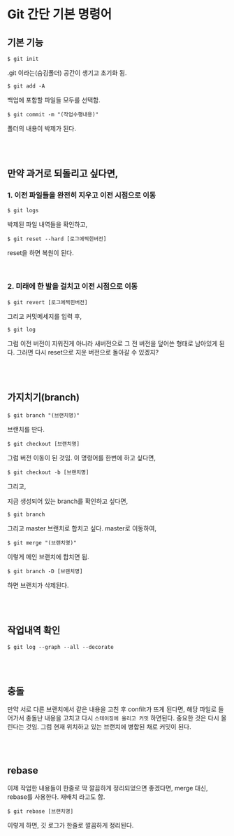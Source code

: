 #  Git 간단 기본 명령어

## 기본 기능

```shell
$ git init
```

.git 이라는(숨김폴더) 공간이 생기고 초기화 됨.

```shell
$ git add -A
```

백업에 포함할 파일들 모두를 선택함.

```shell
$ git commit -m "(작업수행내용)"
```

폴더의 내용이 박제가 된다.

<br/>

<br/>

## 만약 과거로 되돌리고 싶다면,

### 1. 이전 파일들을 완전히 지우고 이전 시점으로 이동

```shell
$ git logs
```

박제된 파일 내역들을 확인하고,

```shell
$ git reset --hard [로그에찍힌버전]
```

reset을 하면 복원이 된다.

<br/>

### 2. 미래에 한 발을 걸치고 이전 시점으로 이동

```shell
$ git revert [로그에찍힌버전]
```

그리고 커밋메세지를 입력 후,

```shell
$ git log
```

그럼 이전 버전이 지워진게 아니라 새버전으로 그 전 버전을 덮어쓴 형태로 남아있게 된다. 그러면 다시 reset으로 지운 버전으로 돌아갈 수 있겠지?

<br/>

<br/>

## 가지치기(branch)

```shell
$ git branch "(브랜치명)"
```

브랜치를 딴다.

```shell
$ git checkout [브랜치명]
```

그럼 버전 이동이 된 것임. 이 명령어를 한번에 하고 싶다면,

```shell
$ git checkout -b [브랜치명]
```

그리고,

지금 생성되어 있는 branch를 확인하고 싶다면,

```shell
$ git branch
```

그리고 master 브랜치로 합치고 싶다. master로 이동하여,

```shell
$ git merge "(브랜치명)"
```

이렇게 메인 브랜치에 합치면 됨.

```shell
$ git branch -D [브랜치명]
```

하면 브랜치가 삭제된다.

<br/>

<br/>

## 작업내역 확인

```shell
$ git log --graph --all --decorate
```

<br/>

<br/>

## 충돌

만약 서로 다른 브랜치에서 같은 내용을 고친 후 confilt가 뜨게 된다면, 해당 파일로 들어가서 충돌난 내용을 고치고 다시 `스테이징에 올리고 커밋` 하면된다. 중요한 것은 다시 올린다는 것임. 그럼 현재 위치하고 있는 브랜치에 병합된 채로 커밋이 된다.

<br/>

<br/>

## rebase

이제 작업한 내용들이 한줄로 딱 깔끔하게 정리되었으면 좋겠다면, merge 대신, rebase를 사용한다. 재배치 라고도 함.

```shell
$ git rebase [브랜치명]
```

이렇게 하면, 깃 로그가 한줄로 깔끔하게 정리된다.



